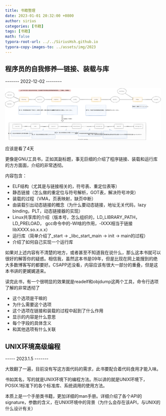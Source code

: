 ```yaml
---
title: 书籍整理
date: 2023-01-01 20:32:00 +0800
author: sirius
categories: [书籍]
tags: [书籍]
math: false
typora-root-url: ../../SiriusHsh.github.io
typora-copy-images-to: ../assets/img/2023
---
```




## 程序员的自我修养—链接、装载与库

------- 2022-12-02 --------

![读书笔记.drawio](/assets/img/2023/读书笔记.drawio.svg)

应该是看了4天

更像是GNU工具书，正如其副标题，事无巨细的介绍了程序链接、装载和运行库的方方面面，介绍的非常透彻。

内容包含：

- ELF结构（尤其是与链接相关的，符号表、重定位表等）
- 静态链接（怎么做的重定位与符号解析，GOT表，解决符号冲突）
- 装载的过程（VMA，页表映射，缺页中断）
- 由装载引出动态链接的概念（为什么要动态链接，地址无关代码，lazy binding，PLT，动态链接器的实现）
- Linux共享库的介绍（版本号，怎么组织的，LD_LIBRARY_PATH，LD_PRELOAD， gcc命令中的-Wl啥的作用，-lXXX相当于链接libXXXX.so.x.x.x）
- 运行库（简单介绍了_start -> _libc_start_main -> init -> main的过程）
- 介绍了如何自己实现一个运行库

如果对上述内容有不清楚的地方，或者甚至不知道我在说什么，那么这本书就可以很好的解答你的疑惑。相信我，虽然这本书是09年，但是比现在网上能搜到的绝大多数博客写的都要好。CSAPP还没看，内容应该有很大一部分的重叠，但是这本书讲的更娓娓道来。

读完此书，有一个很明显的效果就是readelf和objdump这两个工具，命令行选项了解的非常透彻了

- 这个选项是干嘛的
- 为什么需要这个选项
- 这个选项在链接和装载的过程中起到了什么作用
- 显示的内容是什么意思
- 每个字段的具体含义
- 和其他选项有什么关联



## UNIX环境高级编程

----- 2023.1.5 -------

大致翻了一遍，目前没有写这方面代码的需求，此书要配合着代码食用才能入味。

书如其名，写的就是UNIX环境下的编程方法。所以讲的就是UNIX环境下，POSIX.1标准下的各个标准库、系统调用的使用方法。

本质上是一个手册类书籍，更加详细的man手册。详细介绍了各个API的signature，参数的含义，在UNIX环境中的背景（为什么会存在该API，与UNIX的什么设计有关）

 

